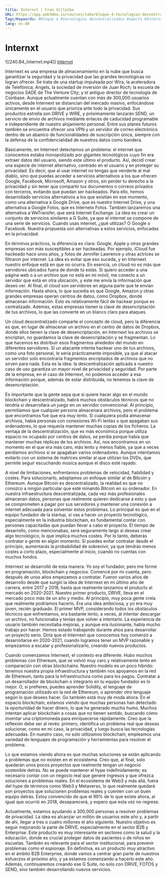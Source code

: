 ```yaml
---
title: Internxt | Fran Villalba
URL: https://app.web3mba.io/courses/take/bloque-4-tecnologias-descentralizadas/lessons/38966916-internxt-fran-villalba
Tags/Keywords: #Bloque 4 #tecnologias descentralizadas #xperts #Internxt #Fran Villalba
lang: es-AR
---
```

# Internxt
![[240.B4_Internxt.mp4]]
[Internxt](https://app.web3mba.io?wvideo=v7y1qwi2x9)

Internext es una empresa de almacenamiento en la nube que busca garantizar la seguridad y la privacidad que las grandes tecnológicas no logran ofrecer. Se trata de una startup impulsada por Wira, la aceleradora de Telefónica; Angels, la sociedad de inversión de Juan Roch; la escuela de negocios SADE de The Venture City; y el antiguo director de tecnología de Coinbase. Aunque actualmente cuentan con más de 300,000 usuarios activos, desde Internext se distancian del mercado masivo, enfocándose únicamente en el usuario que prioriza ante todo la privacidad. Sus productos estrella son DRIVE y WIRE, y próximamente lanzarán SEND, un servicio de envío de archivos mediante enlaces de caducidad programable e independiente de nuestro alojamiento personal. Entre sus planes futuros también se encuentra ofrecer una VPN y un servidor de correo electrónico dentro de un abanico de funcionalidades de suscripción única, siempre con la defensa de la confidencialidad de nuestros datos como bandera.

Básicamente, en Internext detectamos un problema: el internet que conocemos estaba monopolizado por gigantes tecnológicos cuyo fin era extraer datos del usuario, siendo este último el producto. Así, decidí crear una especie de internet alternativo, centrado en el usuario y en proteger su privacidad. Es decir, que al usar internet no tengas que venderte al mal diablo, sino que puedas acceder a servicios alternativos a los que ofrecen Google, Facebook, Microsoft, Amazon y otros, sin perder tu derecho a la privacidad y sin tener que compartir tus documentos o correos privados con terceros, evitando que puedan ser hackeados. Para ello, hemos desarrollado servicios alternativos a los que existían en ese momento, como una alternativa a Google Drive, que es nuestro Internet Drive, y una alternativa a Google Fotos, que es Internetx Fotos. También lanzaremos una alternativa a WeTransfer, que será Internet Exchange. La idea es crear un conjunto de servicios similares a G Suite, ya que el internet se compone de una serie de servicios. Cuando usas internet, ¿qué utilizas? O Google o Facebook. Nuestra propuesta son alternativas a estos servicios, enfocadas en la privacidad.

En términos prácticos, la diferencia es clara: Google, Apple y otras grandes empresas son más susceptibles a ser hackeadas. Por ejemplo, iCloud fue hackeado hace unos años, y fotos de Jennifer Lawrence y otras actrices se filtraron por internet. La idea es evitar que eso suceda, y en Internext nuestro enfoque está en que no ocurra. En esencia, un cloud no es más que servidores ubicados fuera de donde tú estás. Si quiero acceder a una página web o a un archivo que no está en mi móvil, me conecto a un servidor que está en otra ubicación, y este me envía la información que deseo ver. Al final, el cloud son servidores en alguna parte que te envían información. Hasta ahora, lo que sucedía es que Google, Amazon y otras grandes empresas operan centros de datos, como Dropbox, donde almacenan información. Esto es relativamente fácil de hackear porque es centralizado. Además, estas empresas tienen la clave de desencriptación de tus archivos, lo que las convierte en un blanco claro para ataques.

Un cloud descentralizado comparte el concepto de cloud, pero la diferencia es que, en lugar de almacenar un archivo en el centro de datos de Dropbox, donde ellos tienen la clave de desencriptación, en Internext los archivos se encriptan, no guardamos la clave de desencriptación y se fragmentan. Lo que hacemos es distribuir esos fragmentos alrededor del mundo en diferentes servidores. Si un atacante intenta hackear uno de tus archivos, como una foto personal, le sería prácticamente imposible, ya que al atacar un servidor solo encontraría fragmentos encriptados de archivos que no sirven para nada. Esta es la idea: la descentralización aplicada a nuestro caso de uso garantiza un mayor nivel de privacidad y seguridad. Por parte de la empresa, en el caso de Internext, no podemos acceder a esa información porque, además de estar distribuida, no tenemos la clave de desencriptación.

Es importante que la gente sepa que si quiere hacer algo en el mundo blockchain y descentralizado, habrá muchos obstáculos técnicos que no tendría si desarrollara un juego en un servidor convencional. Al principio, permitíamos que cualquier persona almacenara archivos, pero el problema que encontramos fue que era muy lento. Si cualquiera podía almacenar archivos, había personas con conexiones Wi-Fi lentas o que apagaban sus ordenadores, lo que requería mantener muchas copias de los ficheros. La ventaja de la descentralización, que es más económica porque utiliza espacio no ocupado por centros de datos, se perdía porque había que mantener muchas réplicas de los archivos. Así, nos encontramos en un momento en el que era más caro, más lento y menos fiable, ya que a veces perdíamos archivos si se apagaban varios ordenadores. Aunque intentamos evitarlo con un sistema de matrices similar al que utilizan los DVDs, que permite seguir escuchando música aunque el disco esté rayado.

A nivel de limitaciones, enfrentamos problemas de velocidad, fiabilidad y costes. Para solucionarlo, adoptamos un enfoque similar al de Bitcoin y Ethereum. Aunque Bitcoin es descentralizado, la realidad es que no conozco a ningún particular que esté minando Bitcoin en su ordenador. En nuestra infraestructura descentralizada, cada vez más profesionales almacenan datos, personas que realmente quieren dedicarse a esto y que se comprometen a pagar por sus servidores y mantener una conexión a internet adecuada para solventar estos problemas. Lo principal es que en el equipo fundador de la startup, si vas a hacer un proyecto tecnológico, especialmente en la industria blockchain, es fundamental contar con personas capacitadas que puedan llevar a cabo el proyecto. El tiempo de desarrollo, como mencionabas, será seguramente largo si deseas crear algo tecnológico, lo que implica muchos costes. Por lo tanto, deberás contratar a gente en algún momento. Si puedes evitar contratar desde el principio, aumentarás la probabilidad de sobrevivir, ya que tendrás menos costes a corto plazo, especialmente al inicio, cuando no cuentas con muchos fondos.

Internext se desarrolló de esta manera. Yo soy el fundador, pero me formé en programación, blockchain y negocios. Comencé por mi cuenta, pero después de unos años empezamos a contratar. Fueron varios años de desarrollo desde que surgió la idea de Internext en mi último año de carrera, entre 2017 y 2018, hasta que realmente lanzamos el producto al mercado en 2020-2021. Nuestro primer producto, DRIVE, lleva en el mercado poco más de un año y medio. Al principio, muy poca gente creía que realmente podríamos hacerlo. Era una idea ambiciosa, y yo era muy joven, recién graduado. El primer MVP, considerando todos los obstáculos técnicos que enfrentamos, era bastante lento; a veces, al intentar descargar un archivo, no funcionaba y tenías que volver a intentarlo. La experiencia de usuario también necesitaba mejoras, y aunque era ilusionante, había mucho trabajo por hacer. Hemos estado trabajando durante años para desarrollar un proyecto serio. Diría que el Internext que conocemos hoy comenzó a desarrollarse en 2020-2021, cuando logramos tener un MVP razonable y empezamos a escalar y profesionalizarlo, creando nuevos productos.

Cuando comenzamos Internext, el contexto era diferente. Hubo muchos problemas con Ethereum, que se volvió muy caro y relativamente lento en comparación con otras blockchains. Nuestro modelo es un poco híbrido: tenemos nuestra propia infraestructura y también nos apoyamos en la red de Ethereum, tanto para la infraestructura como para los pagos. Contratar a un desarrollador de blockchain o integrarlo en tu equipo fundador es lo mejor. O, si prefieres, puedes aprender Solidity, el lenguaje de programación utilizado en la red de Ethereum, o aprender otro lenguaje según lo que desees hacer. Go también está muy de moda ahora. En el espacio blockchain, estamos viendo que muchas personas han detectado la oportunidad de hacer dinero, lo que ha generado mucho humo. Muchos intentan aplicar blockchain a cosas que no tienen sentido, buscando cómo inventar una criptomoneda para enriquecerse rápidamente. Creo que la reflexión debe ser al revés: primero, identifica un problema real que deseas solucionar, como en mi caso, la privacidad, y luego busca las tecnologías adecuadas. En nuestro caso, no solo utilizamos blockchain; empleamos una variedad de lenguajes de programación y herramientas para resolver el problema.

Lo que estamos viendo ahora es que muchas soluciones se están aplicando a problemas que no existen en el ecosistema. Creo que, al final, solo quedarán unos pocos proyectos que realmente tengan un negocio sostenible detrás. No se puede mantener el hype indefinidamente; es necesario contar con un negocio real que genere ingresos y que ofrezca soluciones a problemas reales. En el ecosistema de Web3 y más allá, fuera del hype de términos como Web3 y Metaverso, lo que realmente quedará son proyectos que solucionen problemas reales y cuenten con un buen equipo detrás. Estoy convencido de que el 99% de lo que existe ahora, al igual que ocurrió en 2018, desaparecerá, y espero que esta vez no regrese.

Actualmente, estamos ayudando a 300,000 personas a resolver problemas de privacidad. La idea es alcanzar un millón de usuarios este año y, a partir de ahí, llegar a tres o cuatro millones el año siguiente. Nuestro objetivo es seguir mejorando la parte de DRIVE, especialmente en el sector B2B y Enterprise. Este producto es muy interesante en sectores como la salud y la educación, donde es crucial proteger datos de pacientes o de niños en escuelas. También es relevante para el sector institucional, para prevenir problemas como el espionaje. En definitiva, es un producto muy atractivo en el ámbito B2B Enterprise, donde vamos a centrar gran parte de nuestros esfuerzos el próximo año, y ya estamos comenzando a hacerlo este año. Además, continuaremos creando ese G Suite, no solo con DRIVE, FOTOS y SEND, sino también desarrollando nuevos servicios.